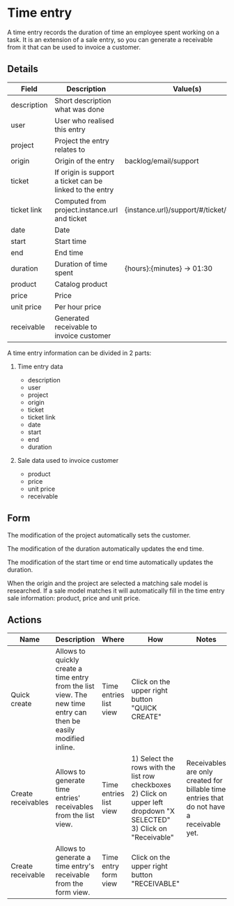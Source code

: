 # Time entry

A time entry records the duration of time an employee spent working on a task.
It is an extension of a sale entry, so you can generate a receivable from it that can be used to invoice a customer.

## Details

| Field       | Description                                               | Value(s)                                 |
|-------------|-----------------------------------------------------------|------------------------------------------|
| description | Short description what was done                           |                                          |
| user        | User who realised this entry                              |                                          |
| project     | Project the entry relates to                              |                                          |
| origin      | Origin of the entry                                       | backlog/email/support                    |
| ticket      | If origin is support a ticket can be linked to the  entry |                                          |
| ticket link | Computed from project.instance.url and ticket             | {instance.url}/support/#/ticket/{ticket} |
| date        | Date                                                      |                                          |
| start       | Start time                                                |                                          |
| end         | End time                                                  |                                          |
| duration    | Duration of time spent                                    | {hours}:{minutes} -> 01:30               |
| product     | Catalog product                                           |                                          |
| price       | Price                                                     |                                          |
| unit price  | Per hour price                                            |                                          |
| receivable  | Generated receivable to invoice customer                  |                                          |

A time entry information can be divided in 2 parts:

1. Time entry data
    - description
    - user
    - project
    - origin
    - ticket
    - ticket link
    - date
    - start
    - end
    - duration

2. Sale data used to invoice customer
    - product
    - price
    - unit price
    - receivable

## Form

The modification of the project automatically sets the customer.

The modification of the duration automatically updates the end time.

The modification of the start time or end time automatically updates the duration.

When the origin and the project are selected a matching sale model is researched.
If a sale model matches it will automatically fill in the time entry sale information: product, price and unit price.

## Actions

| Name               | Description                                                                                                      | Where                  | How                                                                                                                               | Notes                                                                                     |
|--------------------|------------------------------------------------------------------------------------------------------------------|------------------------|-----------------------------------------------------------------------------------------------------------------------------------|-------------------------------------------------------------------------------------------|
| Quick create       | Allows to quickly create a time entry from the list view. The new time entry can then be easily modified inline. | Time entries list view | Click on the upper right button "QUICK CREATE"                                                                                    |                                                                                           |
| Create receivables | Allows to generate time entries' receivables from the list view.                                                 | Time entries list view | 1) Select the rows with the list row checkboxes <br/> 2) Click on upper left dropdown "X SELECTED" <br/> 3) Click on "Receivable" | Receivables are only created for billable time entries that do not have a receivable yet. |
| Create receivable  | Allows to generate a time entry's receivable from the form view.                                                 | Time entry form view   | Click on the upper right button "RECEIVABLE"                                                                                      |                                                                                           |
